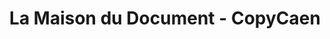 ---
title: "La Maison du Document - CopyCaen"
url: /caen/la-maison-du-document-copycaen/
shop: Kopieren
---